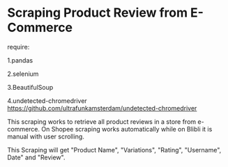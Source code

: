 # Scraping Product Review from E-Commerce

require:

1.pandas

2.selenium

3.BeautifulSoup

4.undetected-chromedriver <https://github.com/ultrafunkamsterdam/undetected-chromedriver>


This scraping works to retrieve all product reviews in a store from e-commerce. On Shopee scraping works automatically while on Blibli it is manual with user scrolling.


This Scraping will get "Product Name", "Variations", "Rating", "Username", Date" and "Review".
    
